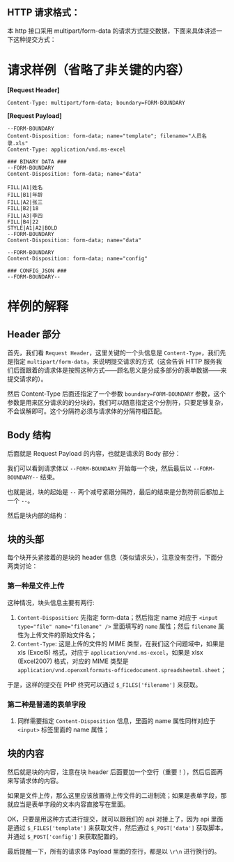 HTTP 请求格式：
--------------

本 http 接口采用 multipart/form-data 的请求方式提交数据，下面来具体讲述一下这种提交方式：

# 请求样例（省略了非关键的内容）


**[Request Header]**
```
Content-Type: multipart/form-data; boundary=FORM-BOUNDARY
```

**[Request Payload]**
```
--FORM-BOUNDARY
Content-Disposition: form-data; name="template"; filename="人员名录.xls"
Content-Type: application/vnd.ms-excel

### BINARY DATA ###
--FORM-BOUNDARY
Content-Disposition: form-data; name="data"

FILL|A1|姓名
FILL|B1|年龄
FILL|A2|张三
FILL|B2|18
FILL|A3|李四
FILL|B4|22
STYLE|A1|A2|BOLD
--FORM-BOUNDARY
Content-Disposition: form-data; name="data"

--FORM-BOUNDARY
Content-Disposition: form-data; name="config"

### CONFIG_JSON ###
--FORM-BOUNDARY--
```

# 样例的解释

## Header 部分

首先，我们看 `Request Header`，这里关键的一个头信息是 `Content-Type`，我们先是指定 `multipart/form-data`，来说明提交请求的方式（这会告诉 HTTP 服务我们后面跟着的请求体是按照这种方式——顾名思义是分成多部分的表单数据——来提交请求的）。

然后 Content-Type 后面还指定了一个参数 `boundary=FORM-BOUNDARY` 参数，这个参数是用来区分请求的的分块的，我们可以随意指定这个分割符，只要足够复杂，不会误解即可。这个分隔符必须与请求体的分隔符相匹配。

## Body 结构

后面就是 Request Payload 的内容，也就是请求的 Body 部分：

我们可以看到请求体以 `--FORM-BOUNDARY` 开始每一个块，然后最后以 `--FORM-BOUNDARY--` 结束。

也就是说，块的起始是 `--` 两个减号紧跟分隔符，最后的结束是分割符前后都加上一个 `--`。


然后是块内部的结构：

## 块的头部

每个块开头紧接着的是块的 header 信息（类似请求头），注意没有空行，下面分两类讨论：

### 第一种是文件上传

这种情况，块头信息主要有两行:

1. `Content-Disposition`: 先指定 form-data；然后指定 name 对应于 `<input type="file" name="filename" />` 里面填写的 `name` 属性；然后 `filename` 属性为上传文件的原始文件名；
2. `Content-Type`: 这是上传的文件的 MIME 类型，在我们这个问题域中，如果是 xls (Excel5) 格式，对应于 `application/vnd.ms-excel`，如果是 xlsx (Excel2007) 格式，对应的 MIME 类型是 `application/vnd.openxmlformats-officedocument.spreadsheetml.sheet`；

于是，这样的提交在 PHP 终究可以通过 `$_FILES['filename']` 来获取。

### 第二种是普通的表单字段

1. 同样需要指定 `Content-Disposition` 信息，里面的 name 属性同样对应于 `<input>` 标签里面的 name 属性；

## 块的内容

然后就是块的内容，注意在块 header 后面要加一个空行（重要！），然后后面再来写请求体的内容。

如果是文件上传，那么这里应该放置待上传文件的二进制流；如果是表单字段，那就应当是表单字段的文本内容直接写在里面。

OK，只要是用这种方式进行提交，就可以跟我们的 api 对接上了，因为 api 里面是通过 `$_FILES['template']` 来获取文件，然后通过 `$_POST['data']` 获取脚本，并通过 `$_POST['config']` 来获取配置的。

最后提醒一下，所有的请求体 Payload 里面的空行，都是以 `\r\n` 进行换行的。